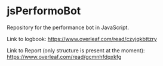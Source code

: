 # jsPerformoBot

Repository for the performance bot in JavaScript.

Link to logbook:
https://www.overleaf.com/read/czvjqkbttzry

Link to Report (only structure is present at the moment):
https://www.overleaf.com/read/gcmnhfdqxkfg
